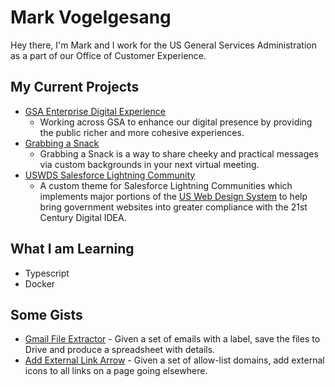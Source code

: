 # Mark Vogelgesang

Hey there, I'm Mark and I work for the US General Services Administration as a part of our Office of Customer Experience.

## My Current Projects

- [GSA Enterprise Digital Experience](https://github.com/gsa/edx)
  - Working across GSA to enhance our digital presence by providing the public richer and more cohesive experiences.
- [Grabbing a Snack](https://grabbingasnack.com)
  - Grabbing a Snack is a way to share cheeky and practical messages via custom backgrounds in your next virtual meeting. 
- [USWDS Salesforce Lightning Community](https://github.com/GSA/uswds-sf-lightning-community)
  - A custom theme for Salesforce Lightning Communities which implements major portions of the [US Web Design System](https://designsystem.digital.gov/) to help bring government websites into greater compliance with the 21st Century Digital IDEA.

## What I am Learning

- Typescript
- Docker

## Some Gists

- [Gmail File Extractor](https://gist.github.com/mvogelgesang/e40e9cb90e2e1616f1461330e9557419) - Given a set of emails with a label, save the files to Drive and produce a spreadsheet with details.
- [Add External Link Arrow](https://gist.github.com/mvogelgesang/5f6ba01c6f9f56a2e007905231fc5987) - Given a set of allow-list domains, add external icons to all links on a page going elsewhere.

<!--
**mvogelgesang/mvogelgesang** is a ✨ _special_ ✨ repository because its `README.md` (this file) appears on your GitHub profile.

Here are some ideas to get you started:

- 🔭 I’m currently working on ...
- 🌱 I’m currently learning ...
- 👯 I’m looking to collaborate on ...
- 🤔 I’m looking for help with ...
- 💬 Ask me about ...
- 📫 How to reach me: ...
- 😄 Pronouns: ...
- ⚡ Fun fact: ...
-->
